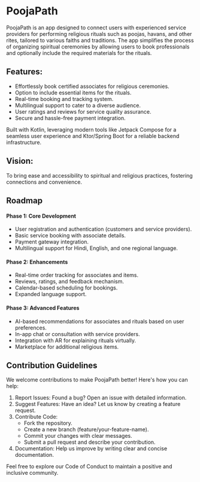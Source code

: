 # PoojaPath
PoojaPath is an app designed to connect users with experienced service providers for performing religious rituals such as poojas, havans, and other rites, tailored to various faiths and traditions. The app simplifies the process of organizing spiritual ceremonies by allowing users to book professionals and optionally include the required materials for the rituals.

## Features:
- Effortlessly book certified associates for religious ceremonies.
- Option to include essential items for the rituals.
- Real-time booking and tracking system.
- Multilingual support to cater to a diverse audience.
- User ratings and reviews for service quality assurance.
- Secure and hassle-free payment integration.

Built with Kotlin, leveraging modern tools like Jetpack Compose for a seamless user experience and Ktor/Spring Boot for a reliable backend infrastructure.

## Vision:
To bring ease and accessibility to spiritual and religious practices, fostering connections and convenience.

## Roadmap
#### Phase 1: Core Development
- User registration and authentication (customers and service providers).
- Basic service booking with associate details.
- Payment gateway integration.
- Multilingual support for Hindi, English, and one regional language.

#### Phase 2: Enhancements
- Real-time order tracking for associates and items.
- Reviews, ratings, and feedback mechanism.
- Calendar-based scheduling for bookings.
- Expanded language support.

#### Phase 3: Advanced Features
- AI-based recommendations for associates and rituals based on user preferences.
- In-app chat or consultation with service providers.
- Integration with AR for explaining rituals virtually.
- Marketplace for additional religious items.

## Contribution Guidelines
We welcome contributions to make PoojaPath better! Here's how you can help:

1. Report Issues: Found a bug? Open an issue with detailed information.
2. Suggest Features: Have an idea? Let us know by creating a feature request.
3. Contribute Code:
    - Fork the repository.
    - Create a new branch (feature/your-feature-name).
    - Commit your changes with clear messages.
    - Submit a pull request and describe your contribution.
4. Documentation: Help us improve by writing clear and concise documentation.

Feel free to explore our Code of Conduct to maintain a positive and inclusive community.
